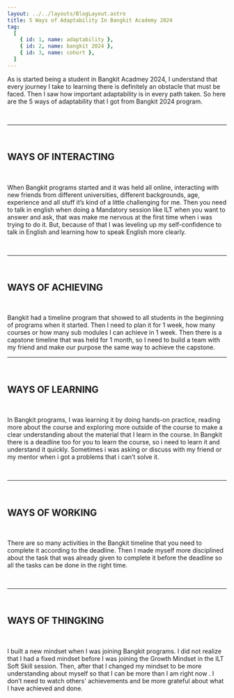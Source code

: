 ```yaml
---
layout: ../../layouts/BlogLayout.astro
title: 5 Ways of Adaptability In Bangkit Academy 2024
tag:
  [
    { id: 1, name: adaptability },
    { id: 2, name: bangkit 2024 },
    { id: 3, name: cohort },
  ]
---
```


<p>
    As is started being a student in Bangkit Acadmey 2024, I understand that every journey I take to learning there is definitely an obstacle that must be faced. Then I saw how important adaptability is in every path taken. So here are the 5 ways of adaptability that I got from Bangkit 2024 program.
</p>
<br/>

---

<br/>
<h2 class="font-bold text-xl">WAYS OF INTERACTING</h2>
<br/>

<p>
    When Bangkit programs started and it was held all online, interacting with new friends from different universities, different backgrounds, age, experience and all stuff it’s kind of a little challenging for me. Then you need to talk in english when doing a Mandatory session like ILT when you want to answer and ask, that was make me nervous at the first time when i was trying to do it. But, because of that I was leveling up my self-confidence to talk in English and learning how to speak English more clearly. 
</p>
<br/>


---

<br/>
<h2 class="font-bold text-xl">WAYS OF ACHIEVING</h2>
<br/>

<p>
    Bangkit had a timeline program that showed to all students in the beginning of programs when it started. Then I need to plan it for 1 week, how many courses or how many sub modules I can achieve in 1 week. Then there is a capstone timeline that was held for 1 month, so I need to build a team with my friend and make our purpose the same way to achieve the capstone.
</p>

---

<br/>
<h2 class="font-bold text-xl">WAYS OF LEARNING</h2>
<br/>

<p>
    In Bangkit programs, I was learning it by doing hands-on practice, reading more about the course and exploring more outside of the course to make a clear understanding about the material that I learn in the course. In Bangkit there is a deadline too for you to learn the course, so i need to learn it and understand it quickly. Sometimes i was asking or discuss with my friend or my mentor when i got a problems that i can’t solve it.
</p>
<br/>

---

<br/>
<h2 class="font-bold text-xl">WAYS OF WORKING</h2>
<br/>

<p>
    There are so many activities in the Bangkit timeline that you need to complete it according to the deadline. Then I made myself more disciplined about the task that was already given to complete it before the deadline so all the tasks can be done in the right time.
</p>
<br/>


---

<br/>
<h2 class="font-bold text-xl">WAYS OF THINGKING</h2>
<br/>

<p>
    I built a new mindset when I was joining Bangkit programs. I did not realize that I had a fixed mindset before I was joining the Growth Mindset in the ILT Soft Skill session. Then, after that I changed my mindset to be more understanding about myself so that I can be more than I am right now . I don’t need to watch others' achievements and be more grateful about what I have achieved and done.
</p>